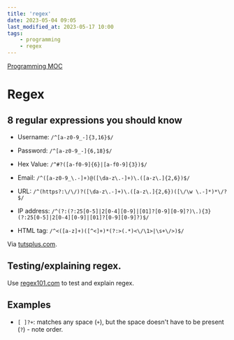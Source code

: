 ```yaml
---
title: 'regex'
date: 2023-05-04 09:05
last_modified_at: 2023-05-17 10:00
tags:
    - programming
    - regex
---
```


[Programming MOC](Programming%20MOC.md)

# Regex

## 8 regular expressions you should know

-   Username: `/^[a-z0-9_-]{3,16}$/`

-   Password: `/^[a-z0-9_-]{6,18}$/`

-   Hex Value: `/^#?([a-f0-9]{6}|[a-f0-9]{3})$/`

-   Email: `/^([a-z0-9_\.-]+)@([\da-z\.-]+)\.([a-z\.]{2,6})$/`

-   URL: `/^(https?:\/\/)?([\da-z\.-]+)\.([a-z\.]{2,6})([\/\w \.-]*)*\/?$/`

-   IP address: `/^(?:(?:25[0-5]|2[0-4][0-9]|[01]?[0-9][0-9]?)\.){3}(?:25[0-5]|2[0-4][0-9]|[01]?[0-9][0-9]?)$/`

-   HTML tag: `/^<([a-z]+)([^<]+)*(?:>(.*)<\/\1>|\s+\/>)$/`

Via [tutsplus.com](http://code.tutsplus.com/tutorials/8-regular-expressions-you-should-know--net-6149).

## Testing/explaining regex.

Use [regex101.com](https://regex101.com/) to test and explain regex.

## Examples

-   `[ ]?+`: matches any space (`+`), but the space doesn't have to be present (`?`) - note order.
